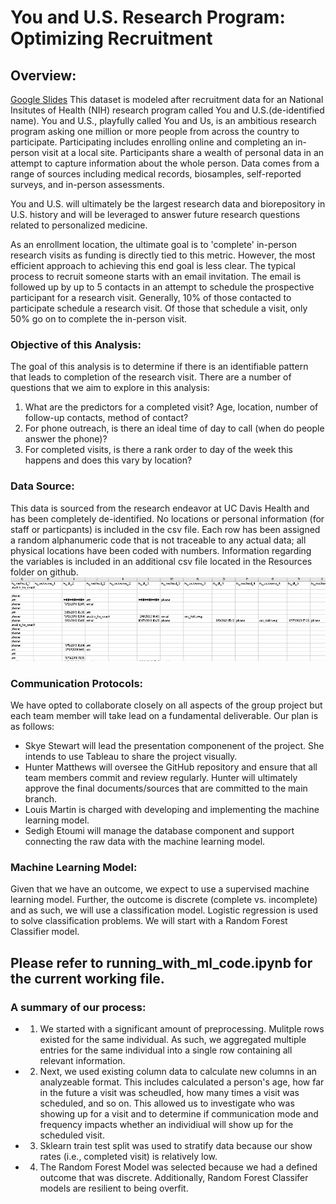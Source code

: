 # You and U.S. Research Program: Optimizing Recruitment 

## Overview:
[Google Slides](https://docs.google.com/presentation/d/1137s3_O7ktF4cMPk-cHCNadZev04o0CW/edit?usp=sharing&ouid=103298195738654763321&rtpof=true&sd=true)
This dataset is modeled after recruitment data for an National Insitutes of Health (NIH) research program called You and U.S.(de-identified name). You and U.S., playfully called You and Us, is an ambitious research program asking one million or more people from across the country to participate. Participating includes enrolling online and completing an in-person visit at a local site. Participants share a wealth of personal data in an attempt to capture information about the whole person. Data comes from a range of sources including medical records, biosamples, self-reported surveys, and in-person assessments. 

You and U.S. will ultimately be the largest research data and biorepository in U.S. history and will be leveraged to answer future research questions related to personalized medicine. 

As an enrollment location, the ultimate goal is to 'complete' in-person research visits as funding is directly tied to this metric. However, the most efficient approach to achieving this end goal is less clear. The typical process to recruit someone starts with an email invitation. The email is followed up by up to 5 contacts in an attempt to schedule the prospective participant for a research visit. Generally, 10% of those contacted to participate schedule a research visit. Of those that schedule a visit, only 50% go on to complete the in-person visit. 

### Objective of this Analysis:
The goal of this analysis is to determine if there is an identifiable pattern that leads to completion of the research visit. There are a number of questions that we aim to explore in this analysis:
 1. What are the predictors for a completed visit? Age, location, number of follow-up contacts, method of contact?
 2. For phone outreach, is there an ideal time of day to call (when do people answer the phone)?
 3. For completed visits, is there a rank order to day of the week this happens and does this vary by location?

### Data Source:
This data is sourced from the research endeavor at UC Davis Health and has been completely de-identified. No locations or personal information (for staff or particpants) is included in the csv file. Each row has been assigned a random alphanumeric code that is not traceable to any actual data; all physical locations have been coded with numbers. Information regarding the variables is included in an additional csv file located in the Resources folder on github.  
![image](Resources/missing.jpg)

### Communication Protocols:
We have opted to collaborate closely on all aspects of the group project but each team member will take lead on a fundamental deliverable. Our plan is as follows:
 - Skye Stewart will lead the presentation componenent of the project. She intends to use Tableau to share the project visually.
 - Hunter Matthews will oversee the GitHub repository and ensure that all team members commit and review regularly. Hunter will ultimately approve the final documents/sources that are committed to the main branch.
 - Louis Martin is charged with developing and implementing the machine learning model.
 - Sedigh Etoumi will manage the database component and support connecting the raw data with the machine learning model.

### Machine Learning Model:
Given that we have an outcome, we expect to use a supervised machine learning model. Further, the outcome is discrete (complete vs. incomplete) and as such, we will use a classification model. Logistic regression is used to solve classification problems. We will start with a Random Forest Classifier model. 

## Please refer to running_with_ml_code.ipynb for the current working file. 
### A summary of our process:
- 1. We started with a significant amount of preprocessing. Mulitple rows existed for the same individual. As such, we aggregated multiple entries for the same individual into a single row containing all relevant information. 
- 2. Next, we used existing column data to calculate new columns in an analyzeable format. This includes calculated a person's age, how far in the future a visit was scheudled, how many times a visit was scheduled, and so on. This allowed us to investigate who was showing up for a visit and to determine if communication mode and frequency impacts whether an individiual will show up for the scheduled visit. 
- 3. Sklearn train test split was used to stratify data because our show rates (i.e., completed visit) is relatively low. 
- 4. The Random Forest Model was selected because we had a defined outcome that was discrete. Additionally, Random Forest Classifer models are resilient to being overfit.  
